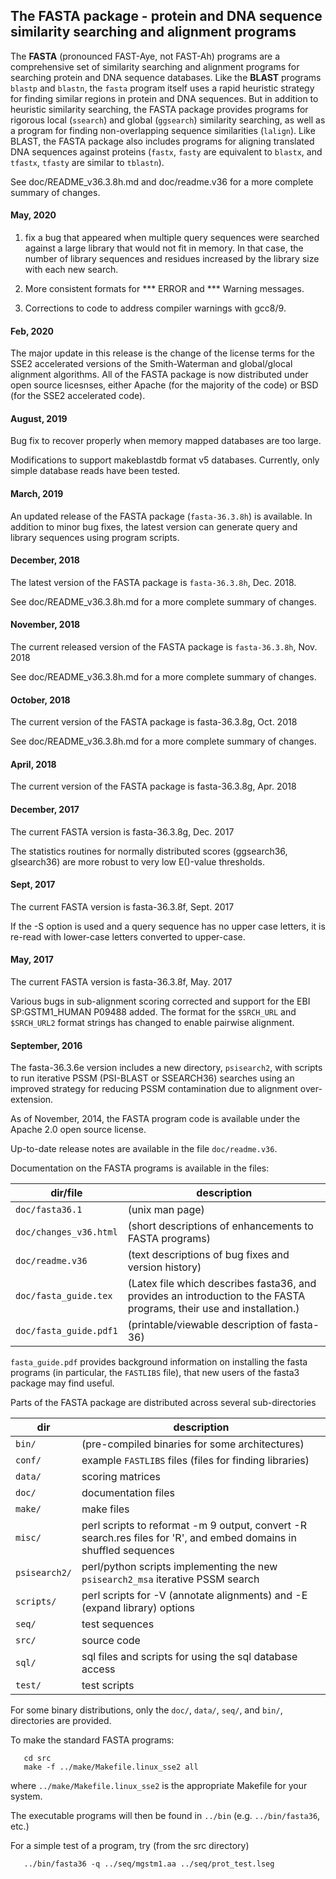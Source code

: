 
## The FASTA package - protein and DNA sequence similarity searching and alignment programs

The **FASTA** (pronounced FAST-Aye, not FAST-Ah) programs are a comprehensive set of similarity searching and alignment programs for searching protein and DNA sequence databases.  Like the **BLAST** programs `blastp` and `blastn`, the `fasta` program itself uses a rapid heuristic strategy for finding similar regions in protein and DNA sequences.  But in addition to heuristic similarity searching, the FASTA package provides
programs for rigorous local (`ssearch`) and global (`ggsearch`) similarity searching, as well as a program for finding non-overlapping sequence similarities (`lalign`).  Like BLAST, the FASTA package also includes programs for aligning translated DNA sequences against proteins (`fastx`, `fasty` are equivalent to `blastx`,  and  `tfastx`, `tfasty` are similar to `tblastn`).

See doc/README_v36.3.8h.md and doc/readme.v36 for a more complete summary of changes.

#### May, 2020

1. fix a bug that appeared when
multiple query sequences were searched against a large library
that would not fit in memory. In that case, the number of
library sequences and residues increased by the library size
with each new search.

2. More consistent formats for *** ERROR and *** Warning messages.

3. Corrections to code to address compiler warnings with gcc8/9.

#### Feb, 2020

The major update in this release is the change of the license terms
for the SSE2 accelerated versions of the Smith-Waterman and
global/glocal alignment algorithms.  All of the FASTA package is now
distributed under open source licesnses, either Apache (for the
majority of the code) or BSD (for the SSE2 accelerated code).

#### August, 2019

Bug fix to recover properly when memory mapped databases are too large.

Modifications to support makeblastdb format v5 databases. Currently,
only simple database reads have been tested.

#### March, 2019

An updated release of the FASTA package (`fasta-36.3.8h`) is
available.  In addition to minor bug fixes, the latest version can
generate query and library sequences using program scripts.

#### December, 2018

The latest version of the FASTA package is `fasta-36.3.8h`, Dec. 2018.

See doc/README_v36.3.8h.md for a more complete summary of changes.

#### November, 2018

The current released version of the FASTA package is `fasta-36.3.8h`, Nov. 2018

See doc/README_v36.3.8h.md for a more complete summary of changes.

#### October, 2018

The current version of the FASTA package is fasta-36.3.8g, Oct. 2018

See doc/README_v36.3.8h.md for a more complete summary of changes.

#### April, 2018
The current version of the FASTA package is fasta-36.3.8g, Apr. 2018

#### December, 2017
The current FASTA version is fasta-36.3.8g, Dec. 2017

The statistics routines for normally distributed scores (ggsearch36,
glsearch36) are more robust to very low E()-value thresholds.

#### Sept, 2017
The current FASTA version is fasta-36.3.8f, Sept. 2017

If the -S option is used and a query sequence has no upper case
letters, it is re-read with lower-case letters converted to upper-case.

#### May, 2017
The current FASTA version is fasta-36.3.8f, May. 2017

Various bugs in sub-alignment scoring corrected and support for the
EBI SP:GSTM1_HUMAN P09488 added.  The format for the `$SRCH_URL` and
`$SRCH_URL2` format strings has changed to enable pairwise alignment.

#### September, 2016

The fasta-36.3.6e version includes a new directory, `psisearch2`, with
scripts to run iterative PSSM (PSI-BLAST or SSEARCH36) searches using
an improved strategy for reducing PSSM contamination due to alignment
over-extension.

As of November, 2014, the FASTA program code is available under the
Apache 2.0 open source license.

Up-to-date release notes are available in the file `doc/readme.v36`.

Documentation on the FASTA programs is available in the files:

dir/file | description
----------|------------
`doc/fasta36.1` | (unix man page)
`doc/changes_v36.html` | (short descriptions of enhancements to FASTA programs)
`doc/readme.v36` | (text descriptions of bug fixes and version history)
`doc/fasta_guide.tex` | (Latex file which describes fasta36, and provides an introduction to the FASTA programs, their use and installation.)
`doc/fasta_guide.pdf1` | (printable/viewable description of fasta-36)

`fasta_guide.pdf` provides background information on installing the
fasta programs (in particular, the `FASTLIBS` file), that new users of
the fasta3 package may find useful.

Parts of the FASTA package are distributed across several sub-directories

dir | description
----|------------
`bin/` | (pre-compiled binaries for some architectures)
`conf/` | example `FASTLIBS` files (files for finding libraries)
`data/` | scoring matrices
`doc/` | documentation files
`make/` | make files
`misc/` | perl scripts to reformat -m 9 output, convert -R search.res files for 'R', and embed domains in shuffled sequences
`psisearch2/` | perl/python scripts implementing the new `psisearch2_msa` iterative PSSM search
`scripts/` |  perl scripts for -V (annotate alignments) and -E (expand library) options
`seq/` | test sequences
`src/` | source code
`sql/` | sql files and scripts for using the sql database access
`test/` | test scripts

For some binary distributions, only the `doc/`, `data/`, `seq/`, and `bin/`,
directories are provided.

To make the standard FASTA programs:
```
   cd src
   make -f ../make/Makefile.linux_sse2 all
```
where `../make/Makefile.linux_sse2` is the appropriate Makefile for your system. 

The executable programs will then be found in `../bin`
(e.g. `../bin/fasta36`, etc.)

For a simple test of a program, try (from the src directory)
```
   ../bin/fasta36 -q ../seq/mgstm1.aa ../seq/prot_test.lseg
```

